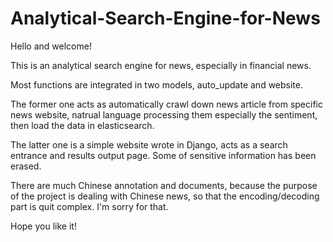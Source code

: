 # Analytical-Search-Engine-for-News

Hello and welcome!

This is an analytical search engine for news, especially in financial news.

Most functions are integrated in two models, auto_update and website. 

The former one acts as automatically crawl down news article from specific news website, natrual language processing them especially the sentiment, then load the data in elasticsearch.

The latter one is a simple website wrote in Django, acts as a search entrance and results output page. Some of sensitive information has been erased.

There are much Chinese annotation and documents, because the purpose of the project is dealing with Chinese news, so that the encoding/decoding part is quit complex. I'm sorry for that.

Hope you like it!

